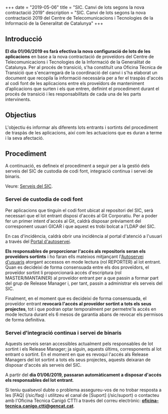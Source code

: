 +++
date        = "2019-05-06"
title       = "SIC. Canvi de lots segons la nova contractació 2019"
description = "SIC. Canvi de lots segons la nova contractació 2019 del Centre de Telecomunicacions i Tecnologies de la Informació de la Generalitat de Catalunya"
+++

## Introducció

**El dia 01/06/2019 es farà efectiva la nova configuració de lots de les aplicacions** en base a la nova contractació de proveïdors del Centre de Telecomunicacions i Tecnologies de la Informació de la Generalitat de Catalunya. Per al procés de transició, s'ha constituït una Oficina Tècnica de Transició que s'encarregarà de la coordinació del canvi i s'ha elaborat un document que recopila la informació necessària per a fer el traspàs d'accés al codi font de les aplicacions entre els proveïdors de manteniment d’aplicacions que surten i els que entren, definint el procediment durant el procés de transició i les responsabilitats de cada una de les parts intervinents.

## Objectius

L'objectiu és informar als diferents lots entrants i sortints del procediment de traspàs de les aplicacions, així com les actuacions que es duran a terme i la seva afectació.

## Procediment

A continuació, es defineix el procediment a seguir per a la gestió dels serveis del SIC de custodia de codi font, integració continua i servei de binaris.

Veure: [Serveis del SIC](/sic-serveis/).

### Servei de custodia de codi font
Per aplicacions que tinguin el codi font ubicat al repositori del SIC, serà necessari que el lot entrant disposi d'accés al Git Corporatiu. Per a poder fer un primer intent d'accés al Git, caldrà disposar prèviament del corresponent usuari GICAR i que aquest es trobi bolcat a l'LDAP del SIC. 

En cas d'incidència, caldrà obrir una incidència al portal d'atenció a l'usuari a través del [Portal d'autoservei](https://pautic.gencat.cat).

**Els responsables de proporcionar l'accés als repositoris seran els proveïdors sortints** i ho faran ells mateixos mitjançant l'[Autoservei d'usuaris](/sic-serveis/autoservei-usuaris/) atorgant accessos en mode lectura (rol REPORTER) al lot entrant. Quan es decideixi de forma consensuada entre els dos proveïdors, el proveïdor sortint li proporcionarà accés d'escriptura (rol MASTER/MANTAINER) al proveïdor entrant per a que passin a formar part del grup de Release Manager i, per tant, passin a administrar els serveis del SIC.

Finalment, en el moment que es decideixi de forma consensuada, el proveïdor entrant **revocarà l'accés al proveïdor sortint a tots els seus projectes**, tot i que podran optar temporalment per permetre'ls accés en mode lectura durant els 6 mesos de garantia abans de revocar els permisos de forma definitiva.

### Servei d'integració continua i servei de binaris

Aquests serveis seran accessibles actualment pels responsables de lot sortint i els Release Manager; ja siguin, aquests últims, corresponents al lot entrant o sortint. En el moment en que es revoqui l'accés als Release Managers del lot sortint a tots els seus projectes, aquests deixaran de disposar d'accés als serveis del SIC.

A partir del **dia 01/06/2019, passaran automàticament a disposar d'accés els responsables del lot entrant**.



Si teniu qualsevol dubte o problema assegureu-vos de no trobar resposta a les [FAQ] (/sic/faq) i utilitzeu el canal de [Suport] (/sic/suport) o contacteu amb l'Oficina Tècnica Canigó CTTI a través del correu electrònic: **oficina-tecnica.canigo.ctti@gencat.cat**.
